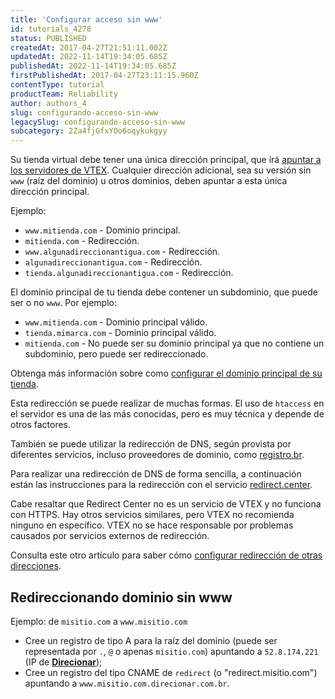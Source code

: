 ```yaml
---
title: 'Configurar acceso sin www'
id: tutorials_4278
status: PUBLISHED
createdAt: 2017-04-27T21:51:11.002Z
updatedAt: 2022-11-14T19:34:05.685Z
publishedAt: 2022-11-14T19:34:05.685Z
firstPublishedAt: 2017-04-27T23:11:15.960Z
contentType: tutorial
productTeam: Reliability
author: authors_4
slug: configurando-acceso-sin-www
legacySlug: configurando-acceso-sin-www
subcategory: 2Za4fjGfxYOo6oqykukgyy
---
```


Su tienda virtual debe tener una única dirección principal, que irá [apuntar a los servidores de VTEX](https://help.vtex.com/es/tutorial/configurando-el-apuntamiento-del-dns-para-vtex--tutorials_4280). Cualquier dirección adicional, sea su versión sin `www` (raíz del dominio) u otros dominios, deben apuntar a esta única dirección principal.

Ejemplo:

- `www.mitienda.com` - Dominio principal.
- `mitienda.com` - Redirección.
- `www.algunadireccionantigua.com` - Redirección.
- `algunadireccionantigua.com` - Redirección.
- `tienda.algunadireccionantigua.com` - Redirección.

El dominio principal de tu tienda debe contener un subdominio, que puede ser o no `www`. Por ejemplo:

- `www.mitienda.com` - Dominio principal válido.
- `tienda.mimarca.com` - Dominio principal válido.
- `mitienda.com` - No puede ser su dominio principal ya que no contiene un subdominio, pero puede ser redireccionado.

<div class = "alert alert-info">
  Obtenga más información sobre como <a href="https://help.vtex.com/es/tutorial/configurando-dominios-no-gerenciamento-da-conta--tutorials_2450">configurar el dominio principal de su tienda</a>.
</div>

Esta redirección se puede realizar de muchas formas. El uso de `htaccess` en el servidor es una de las más conocidas, pero es muy técnica y depende de otros factores.

También se puede utilizar la redirección de DNS, según provista por diferentes servicios, incluso proveedores de dominio, como [registro.br](https://registro.br/).

Para realizar una redirección de DNS de forma sencilla, a continuación están las instrucciones para la redirección con el servicio [redirect.center](http://redirect.center/).

<div class="alert alert-warning">
Cabe resaltar que Redirect Center no es un servicio de VTEX y no funciona con HTTPS. Hay otros servicios similares, pero VTEX no recomienda ninguno en específico. VTEX no se hace responsable por problemas causados por servicios externos de redirección.
</div>

Consulta este otro artículo para saber cómo [configurar redirección de otras direcciones](https://help.vtex.com/es/tutorial/redirecionamento-de-outros-enderecos--3Xi2AeLUx2QpJQu8DTX8KQ).

## Redireccionando dominio sin www

Ejemplo: de `misitio.com` a `www.misitio.com`

- Cree un registro de tipo A para la raíz del dominio (puede ser representada por `.`, `@` o apenas `misitio.com`) apuntando a `52.8.174.221` (IP de [__Direcionar__](http://direcionar.com.br/));
- Cree un registro del tipo CNAME de `redirect` (o "redirect.misitio.com") apuntando a `www.misitio.com.direcionar.com.br`.
